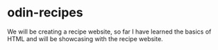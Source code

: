 # odin-recipes
We will be creating a recipe website, so far I have learned the basics of HTML and will be showcasing with the recipe website.
